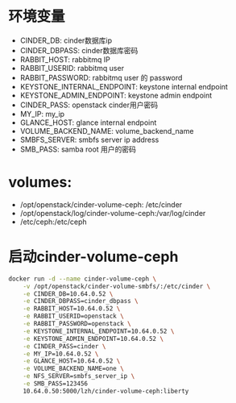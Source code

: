 # 环境变量
- CINDER_DB: cinder数据库ip
- CINDER_DBPASS: cinder数据库密码
- RABBIT_HOST: rabbitmq IP
- RABBIT_USERID: rabbitmq user
- RABBIT_PASSWORD: rabbitmq user 的 password
- KEYSTONE_INTERNAL_ENDPOINT: keystone internal endpoint
- KEYSTONE_ADMIN_ENDPOINT: keystone admin endpoint
- CINDER_PASS: openstack cinder用户密码
- MY_IP: my_ip
- GLANCE_HOST: glance internal endpoint
- VOLUME_BACKEND_NAME: volume_backend_name
- SMBFS_SERVER: smbfs server ip address
- SMB_PASS: samba root 用户的密码

# volumes:
- /opt/openstack/cinder-volume-ceph: /etc/cinder
- /opt/openstack/log/cinder-volume-ceph:/var/log/cinder
- /etc/ceph:/etc/ceph

# 启动cinder-volume-ceph
```bash
docker run -d --name cinder-volume-ceph \
    -v /opt/openstack/cinder-volume-smbfs/:/etc/cinder \
    -e CINDER_DB=10.64.0.52 \
    -e CINDER_DBPASS=cinder_dbpass \
    -e RABBIT_HOST=10.64.0.52 \
    -e RABBIT_USERID=openstack \
    -e RABBIT_PASSWORD=openstack \
    -e KEYSTONE_INTERNAL_ENDPOINT=10.64.0.52 \
    -e KEYSTONE_ADMIN_ENDPOINT=10.64.0.52 \
    -e CINDER_PASS=cinder \
    -e MY_IP=10.64.0.52 \
    -e GLANCE_HOST=10.64.0.52 \
    -e VOLUME_BACKEND_NAME=one \
    -e NFS_SERVER=smbfs_server_ip \
    -e SMB_PASS=123456
    10.64.0.50:5000/lzh/cinder-volume-ceph:liberty
```